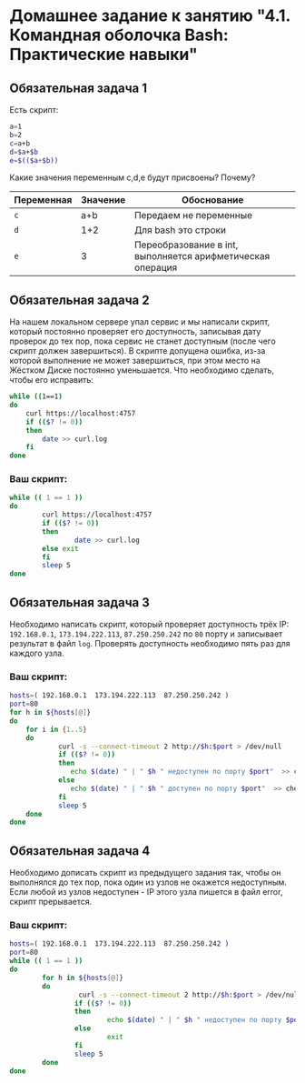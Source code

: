 # Домашнее задание к занятию "4.1. Командная оболочка Bash: Практические навыки"

## Обязательная задача 1

Есть скрипт:
```bash
a=1
b=2
c=a+b
d=$a+$b
e=$(($a+$b))
```

Какие значения переменным c,d,e будут присвоены? Почему?

| Переменная  | Значение | Обоснование                                                |
| ------------- |----------|------------------------------------------------------------|
| `c`  | a+b      | Передаем не переменные                                     |
| `d`  | 1+2      | Для bash это строки                                        |
| `e`  | 3        | Переобразование в int, выполняется арифметическая операция |


## Обязательная задача 2
На нашем локальном сервере упал сервис и мы написали скрипт, который постоянно проверяет его доступность, записывая дату проверок до тех пор, пока сервис не станет доступным (после чего скрипт должен завершиться). В скрипте допущена ошибка, из-за которой выполнение не может завершиться, при этом место на Жёстком Диске постоянно уменьшается. Что необходимо сделать, чтобы его исправить:
```bash
while ((1==1)
do
	curl https://localhost:4757
	if (($? != 0))
	then
		date >> curl.log
	fi
done
```

### Ваш скрипт:
```bash
while (( 1 == 1 ))
do
        curl https://localhost:4757
        if (($? != 0))
        then
                date >> curl.log
        else exit
        fi
        sleep 5
done
```

## Обязательная задача 3
Необходимо написать скрипт, который проверяет доступность трёх IP: `192.168.0.1`, `173.194.222.113`, `87.250.250.242` по `80` порту и записывает результат в файл `log`. Проверять доступность необходимо пять раз для каждого узла.

### Ваш скрипт:
```bash
hosts=( 192.168.0.1  173.194.222.113  87.250.250.242 )
port=80
for h in ${hosts[@]}
do
    for i in {1..5}
    do
            curl -s --connect-timeout 2 http://$h:$port > /dev/null
            if (($? != 0))
            then
               echo $(date) " | " $h " недоступен по порту $port"  >> check.log
            else
               echo $(date) " | " $h " доступен по порту $port"  >> chech.log
            fi
            sleep 5
    done
done
```

## Обязательная задача 4
Необходимо дописать скрипт из предыдущего задания так, чтобы он выполнялся до тех пор, пока один из узлов не окажется недоступным. Если любой из узлов недоступен - IP этого узла пишется в файл error, скрипт прерывается.

### Ваш скрипт:
```bash
hosts=( 192.168.0.1  173.194.222.113  87.250.250.242 )
port=80
while (( 1 == 1 ))
do
        for h in ${hosts[@]}
        do
                 curl -s --connect-timeout 2 http://$h:$port > /dev/null
                if (($? != 0))
                then
                        echo $(date) " | " $h " недоступен по порту $port"  >> error.log
                else
                        exit
                fi
                sleep 5
        done
done
```